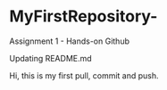 # MyFirstRepository-
Assignment 1 - Hands-on Github

Updating README.md

Hi, this is my first pull, commit and push.